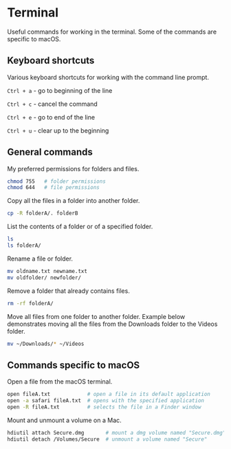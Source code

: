 # Terminal

Useful commands for working in the terminal. Some of the commands are specific to macOS.

## Keyboard shortcuts

Various keyboard shortcuts for working with the command line prompt.

`Ctrl + a` - go to beginning of the line

`Ctrl + c` - cancel the command

`Ctrl + e` - go to end of the line

`Ctrl + u` - clear up to the beginning

## General commands

My preferred permissions for folders and files.

```bash
chmod 755   # folder permissions
chmod 644   # file permissions
```

Copy all the files in a folder into another folder.

```bash
cp -R folderA/. folderB
```

List the contents of a folder or of a specified folder.

```bash
ls
ls folderA/
```

Rename a file or folder.

```bash
mv oldname.txt newname.txt
mv oldfolder/ newfolder/
```

Remove a folder that already contains files.

```bash
rm -rf folderA/
```

Move all files from one folder to another folder. Example below demonstrates moving all the files from the Downloads folder to the Videos folder.

```bash
mv ~/Downloads/* ~/Videos
```

## Commands specific to macOS

Open a file from the macOS terminal.

```bash
open fileA.txt            # open a file in its default application
open -a safari fileA.txt  # opens with the specified application
open -R fileA.txt         # selects the file in a Finder window
```

Mount and unmount a volume on a Mac.

```bash
hdiutil attach Secure.dmg       # mount a dmg volume named "Secure.dmg"
hdiutil detach /Volumes/Secure  # unmount a volume named "Secure"
```
